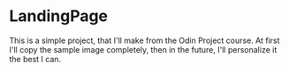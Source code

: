 # LandingPage

This is a simple project, that I'll make from the Odin Project course.
At first I'll copy the sample image completely, then in the future, I'll 
personalize it the best I can.
